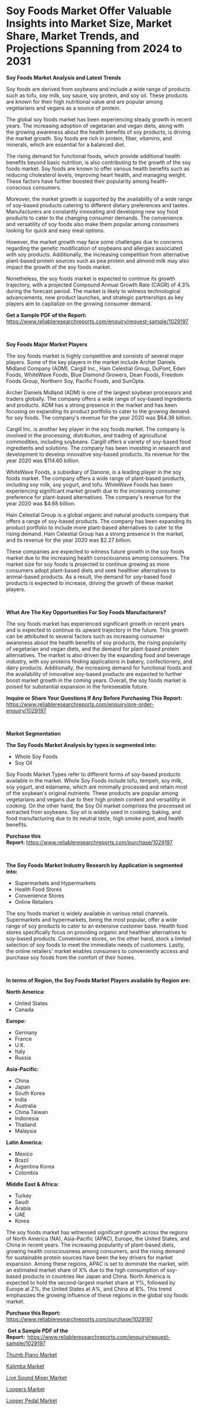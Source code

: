 <p><h1>Soy Foods Market Offer Valuable Insights into Market Size, Market Share, Market Trends, and Projections Spanning from 2024 to 2031</h1></p><p><strong>Soy Foods Market Analysis and Latest Trends</strong></p>
<p><p>Soy foods are derived from soybeans and include a wide range of products such as tofu, soy milk, soy sauce, soy protein, and soy oil. These products are known for their high nutritional value and are popular among vegetarians and vegans as a source of protein.</p><p>The global soy foods market has been experiencing steady growth in recent years. The increasing adoption of vegetarian and vegan diets, along with the growing awareness about the health benefits of soy products, is driving the market growth. Soy foods are rich in protein, fiber, vitamins, and minerals, which are essential for a balanced diet.</p><p>The rising demand for functional foods, which provide additional health benefits beyond basic nutrition, is also contributing to the growth of the soy foods market. Soy foods are known to offer various health benefits such as reducing cholesterol levels, improving heart health, and managing weight. These factors have further boosted their popularity among health-conscious consumers.</p><p>Moreover, the market growth is supported by the availability of a wide range of soy-based products catering to different dietary preferences and tastes. Manufacturers are constantly innovating and developing new soy food products to cater to the changing consumer demands. The convenience and versatility of soy foods also make them popular among consumers looking for quick and easy meal options.</p><p>However, the market growth may face some challenges due to concerns regarding the genetic modification of soybeans and allergies associated with soy products. Additionally, the increasing competition from alternative plant-based protein sources such as pea protein and almond milk may also impact the growth of the soy foods market.</p><p>Nonetheless, the soy foods market is expected to continue its growth trajectory, with a projected Compound Annual Growth Rate (CAGR) of 4.3% during the forecast period. The market is likely to witness technological advancements, new product launches, and strategic partnerships as key players aim to capitalize on the growing consumer demand.</p></p>
<p><strong>Get a Sample PDF of the Report:&nbsp;</strong> <a href="https://www.reliableresearchreports.com/enquiry/request-sample/1029197">https://www.reliableresearchreports.com/enquiry/request-sample/1029197</a></p>
<p>&nbsp;</p>
<p><strong>Soy Foods Major Market Players</strong></p>
<p><p>The soy foods market is highly competitive and consists of several major players. Some of the key players in the market include Archer Daniels Midland Company (ADM), Cargill Inc., Hain Celestial Group, DuPont, Eden Foods, WhiteWave Foods, Blue Diamond Growers, Dean Foods, Freedom Foods Group, Northern Soy, Pacific Foods, and SunOpta.</p><p>Archer Daniels Midland (ADM) is one of the largest soybean processors and traders globally. The company offers a wide range of soy-based ingredients and products. ADM has a strong presence in the market and has been focusing on expanding its product portfolio to cater to the growing demand for soy foods. The company's revenue for the year 2020 was $64.36 billion.</p><p>Cargill Inc. is another key player in the soy foods market. The company is involved in the processing, distribution, and trading of agricultural commodities, including soybeans. Cargill offers a variety of soy-based food ingredients and solutions. The company has been investing in research and development to develop innovative soy-based products. Its revenue for the year 2020 was $114.60 billion.</p><p>WhiteWave Foods, a subsidiary of Danone, is a leading player in the soy foods market. The company offers a wide range of plant-based products, including soy milk, soy yogurt, and tofu. WhiteWave Foods has been experiencing significant market growth due to the increasing consumer preference for plant-based alternatives. The company's revenue for the year 2020 was $4.68 billion.</p><p>Hain Celestial Group is a global organic and natural products company that offers a range of soy-based products. The company has been expanding its product portfolio to include more plant-based alternatives to cater to the rising demand. Hain Celestial Group has a strong presence in the market, and its revenue for the year 2020 was $2.27 billion.</p><p>These companies are expected to witness future growth in the soy foods market due to the increasing health consciousness among consumers. The market size for soy foods is projected to continue growing as more consumers adopt plant-based diets and seek healthier alternatives to animal-based products. As a result, the demand for soy-based food products is expected to increase, driving the growth of these market players.</p></p>
<p>&nbsp;</p>
<p><strong>What Are The Key Opportunities For Soy Foods Manufacturers?</strong></p>
<p><p>The soy foods market has experienced significant growth in recent years and is expected to continue its upward trajectory in the future. This growth can be attributed to several factors such as increasing consumer awareness about the health benefits of soy products, the rising popularity of vegetarian and vegan diets, and the demand for plant-based protein alternatives. The market is also driven by the expanding food and beverage industry, with soy proteins finding applications in bakery, confectionery, and dairy products. Additionally, the increasing demand for functional foods and the availability of innovative soy-based products are expected to further boost market growth in the coming years. Overall, the soy foods market is poised for substantial expansion in the foreseeable future.</p></p>
<p><strong>Inquire or Share Your Questions If Any Before Purchasing This Report:</strong> <a href="https://www.reliableresearchreports.com/enquiry/pre-order-enquiry/1029197">https://www.reliableresearchreports.com/enquiry/pre-order-enquiry/1029197</a></p>
<p>&nbsp;</p>
<p><strong>Market Segmentation</strong></p>
<p><strong>The Soy Foods Market Analysis by types is segmented into:</strong></p>
<p><ul><li>Whole Soy Foods</li><li>Soy Oil</li></ul></p>
<p><p>Soy Foods Market Types refer to different forms of soy-based products available in the market. Whole Soy Foods include tofu, tempeh, soy milk, soy yogurt, and edamame, which are minimally processed and retain most of the soybean's original nutrients. These products are popular among vegetarians and vegans due to their high protein content and versatility in cooking. On the other hand, the Soy Oil market comprises the processed oil extracted from soybeans. Soy oil is widely used in cooking, baking, and food manufacturing due to its neutral taste, high smoke point, and health benefits.</p></p>
<p><strong>Purchase this Report:&nbsp;</strong><a href="https://www.reliableresearchreports.com/purchase/1029197">https://www.reliableresearchreports.com/purchase/1029197</a></p>
<p>&nbsp;</p>
<p><strong>The Soy Foods Market Industry Research by Application is segmented into:</strong></p>
<p><ul><li>Supermarkets and Hypermarkets</li><li>Health Food Stores</li><li>Convenience Stores</li><li>Online Retailers</li></ul></p>
<p><p>The soy foods market is widely available in various retail channels. Supermarkets and hypermarkets, being the most popular, offer a wide range of soy products to cater to an extensive customer base. Health food stores specifically focus on providing organic and healthier alternatives to soy-based products. Convenience stores, on the other hand, stock a limited selection of soy foods to meet the immediate needs of customers. Lastly, the online retailers' market enables consumers to conveniently access and purchase soy foods from the comfort of their homes.</p></p>
<p>&nbsp;</p>
<p><strong>In terms of Region, the Soy Foods Market Players available by Region are:</strong></p>
<p>
    <p> <strong> North America: </strong>
        <ul>
            <li>United States</li>
            <li>Canada</li>
        </ul>
        </p> 
    <p> <strong> Europe: </strong>
        <ul>
            <li>Germany</li>
            <li>France</li>
            <li>U.K.</li>
            <li>Italy</li>
            <li>Russia</li>
        </ul>
        </p> 
    <p> <strong> Asia-Pacific: </strong>
        <ul>
            <li>China</li>
            <li>Japan</li>
            <li>South Korea</li>
            <li>India</li>
            <li>Australia</li>
            <li>China Taiwan</li>
            <li>Indonesia</li>
            <li>Thailand</li>
            <li>Malaysia</li>
        </ul>
        </p> 
    <p> <strong> Latin America: </strong>
        <ul>
            <li>Mexico</li>
            <li>Brazil</li>
            <li>Argentina Korea</li>
            <li>Colombia</li>
        </ul>
        </p> 
    <p> <strong> Middle East & Africa: </strong>
        <ul>
            <li>Turkey</li>
            <li>Saudi</li>
            <li>Arabia</li>
            <li>UAE</li>
            <li>Korea</li>
        </ul>
    </p>
    </p>
<p><p>The soy foods market has witnessed significant growth across the regions of North America (NA), Asia-Pacific (APAC), Europe, the United States, and China in recent years. The increasing popularity of plant-based diets, growing health consciousness among consumers, and the rising demand for sustainable protein sources have been the key drivers for market expansion. Among these regions, APAC is set to dominate the market, with an estimated market share of X% due to the high consumption of soy-based products in countries like Japan and China. North America is expected to hold the second-largest market share at Y%, followed by Europe at Z%, the United States at A%, and China at B%. This trend emphasizes the growing influence of these regions in the global soy foods market.</p></p>
<p><strong>Purchase this Report: </strong><a href="https://www.reliableresearchreports.com/purchase/1029197">https://www.reliableresearchreports.com/purchase/1029197</a></p>
<p>&nbsp;<strong>Get a Sample PDF of the Report:&nbsp;&nbsp;</strong><a href="https://www.reliableresearchreports.com/enquiry/request-sample/1029197">https://www.reliableresearchreports.com/enquiry/request-sample/1029197</a></p>
<p><strong></strong></p>
<p><p><a href="https://medium.com/p/17a6621b3fef/edit">Thumb Piano Market</a></p><p><a href="https://medium.com/p/5b54af799ed8/edit">Kalimba Market</a></p><p><a href="https://medium.com/@gaberaynor54567/live-sound-mixer-market-furnishes-information-on-market-share-market-trends-and-market-growth-8dbf12a6db26">Live Sound Mixer Market</a></p><p><a href="https://medium.com/@gaberaynor54567/loopers-market-research-report-its-history-and-forecast-2024-to-2031-ac5d2e92025f">Loopers Market</a></p><p><a href="https://medium.com/@piperhickle/looper-pedal-market-analysis-its-cagr-market-segmentation-and-global-industry-overview-2fcdd036d3df">Looper Pedal Market</a></p></p>